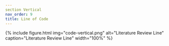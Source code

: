 ```yaml
---
section Vertical
nav_order: 9
title: Line of Code
---
```


{% include figure.html img="code-vertical.png" alt="Literature Review Line" caption="Literature Review Line" width="100%" %}